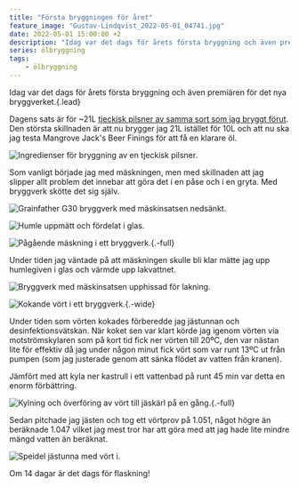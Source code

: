 ```yaml
---
title: "Första bryggningen för året"
feature_image: "Gustav-Lindqvist_2022-05-01_04741.jpg"
date: 2022-05-01 15:00:00 +2
description: "Idag var det dags för årets första bryggning och även premiären för det nya bryggverket."
series: ölbryggning
tags:
    - ölbryggning
---
```


Idag var det dags för årets första bryggning och även premiären för det nya bryggverket.{.lead}

Dagens sats är för ~21L [tjeckisk pilsner av samma sort som jag bryggt förut](/hembryggeri/4944n-1322o/). Den största skillnaden är att nu brygger jag 21L istället för 10L och att nu ska jag testa Mangrove Jack's Beer Finings för att få en klarare öl.

![Ingredienser för bryggning av en tjeckisk pilsner.](Gustav-Lindqvist_2022-05-01_04727.jpg)

Som vanligt började jag med mäskningen, men med skillnaden att jag slipper allt problem det innebar att göra det i en påse och i en gryta. Med bryggverk skötte det sig själv.

![Grainfather G30 bryggverk med mäskinsatsen nedsänkt.](Gustav-Lindqvist_2022-05-01_04728.jpg)

![Humle uppmätt och fördelat i glas.](Gustav-Lindqvist_2022-05-01_04731.jpg)

![Pågående mäskning i ett bryggverk.](Gustav-Lindqvist_2022-05-01_04732.jpg){.-full}

Under tiden jag väntade på att mäskningen skulle bli klar mätte jag upp humlegiven i glas och värmde upp lakvattnet.

![Bryggverk med mäskinsatsen upphissad för lakning.](Gustav-Lindqvist_2022-05-01_04733.jpg)

![Kokande vört i ett bryggverk.](Gustav-Lindqvist_2022-05-01_04739.jpg){.-wide}

Under tiden som vörten kokades förberedde jag jästunnan och desinfektionsvätskan. När koket sen var klart körde jag igenom vörten via motströmskylaren som på kort tid fick ner vörten till 20ºC, den var nästan lite för effektiv då jag under någon minut fick vört som var runt 13ºC ut från pumpen (som jag justerade genom att sänka flödet av vatten från kranen).

Jämfört med att kyla ner kastrull i ett vattenbad på runt 45 min var detta en enorm förbättring.

![Kylning och överföring av vört till jäskärl på en gång.](Gustav-Lindqvist_2022-05-01_04745.jpg){.-full}

Sedan pitchade jag jästen och tog ett vörtprov på 1.051, något högre än beräknade 1.047 vilket jag mest tror har att göra med att jag hade lite mindre mängd vatten än beräknat.

![Speidel jästunna med vört i.](Gustav-Lindqvist_2022-05-01_04747.jpg)

Om 14 dagar är det dags för flaskning!











